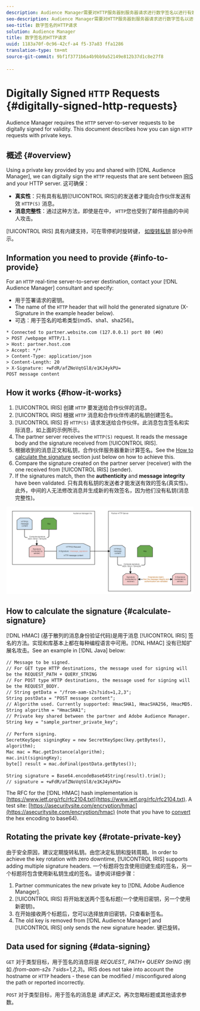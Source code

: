 ```yaml
---
description: Audience Manager需要对HTTP服务器到服务器请求进行数字签名以进行有效性签名。本文档描述了如何使用私钥对HTTP请求进行签名。
seo-description: Audience Manager需要对HTTP服务器到服务器请求进行数字签名以进行有效性签名。本文档描述了如何使用私钥对HTTP请求进行签名。
seo-title: 数字签名的HTTP请求
solution: Audience Manager
title: 数字签名的HTTP请求
uuid: 1183a70f-0c96-42cf-a4 f5-37a83 ffa1286
translation-type: tm+mt
source-git-commit: 9bf1f3771b6a4b9bb9a52149e812b37d1c8e27f8

---
```



# Digitally Signed `HTTP` Requests {#digitally-signed-http-requests}

Audience Manager requires the `HTTP` server-to-server requests to be digitally signed for validity. This document describes how you can sign `HTTP` requests with private keys.

## 概述 {#overview}

<!-- digitally_signed_http_requests.xml -->

Using a private key provided by you and shared with [!DNL Audience Manager], we can digitally sign the `HTTP` requests that are sent between [IRIS](../../../reference/system-components/components-data-action.md#iris) and your HTTP server. 这可确保：

* **真实性**：只有具有私钥([!UICONTROL IRIS])的发送者才能向合作伙伴发送有效 `HTTP(S)` 消息。
* **消息完整性**：通过这种方法，即使是在中， `HTTP`您也受到了邮件扭曲的中间人攻击。

[!UICONTROL IRIS] 具有内建支持，可在零停机时旋转键， [如旋转私钥](../../../integration/receiving-audience-data/real-time-outbound-transfers/digitally-signed-http-requests.md#rotate-private-key) 部分中所示。

## Information you need to provide {#info-to-provide}

For an `HTTP` real-time server-to-server destination, contact your [!DNL Audience Manager] consultant and specify:

* 用于签署请求的密钥。
* The name of the `HTTP` header that will hold the generated signature (X-Signature in the example header below).
* 可选：用于签名的哈希类型(md5、sha1、sha256)。

```
* Connected to partner.website.com (127.0.0.1) port 80 (#0)
> POST /webpage HTTP/1.1
> Host: partner.host.com
> Accept: */*
> Content-Type: application/json
> Content-Length: 20
> X-Signature: +wFdR/afZNoVqtGl8/e1KJ4ykPU=
POST message content
```

## How it works {#how-it-works}

1. [!UICONTROL IRIS] 创建 `HTTP` 要发送给合作伙伴的消息。
1. [!UICONTROL IRIS] 根据 `HTTP` 消息和合作伙伴传递的私钥创建签名。
1. [!UICONTROL IRIS] 将 `HTTP(S)` 请求发送给合作伙伴。此消息包含签名和实际消息，如上面的示例所示。
1. The partner server receives the `HTTP(S)` request. It reads the message body and the signature received from [!UICONTROL IRIS].
1. 根据收到的消息正文和私钥，合作伙伴服务器重新计算签名。See the [How to calculate the signature](../../../integration/receiving-audience-data/real-time-outbound-transfers/digitally-signed-http-requests.md#calculate-signature) section just below on how to achieve this.
1. Compare the signature created on the partner server (receiver) with the one received from [!UICONTROL IRIS] (sender).
1. If the signatures match, then the **authenticity** and **message integrity** have been validated. 只有具有私钥的发送者才能发送有效的签名(真实性)。此外，中间的人无法修改消息并生成新的有效签名，因为他们没有私钥(消息完整性)。

![](assets/iris-digitally-sign-http-request.png)

## How to calculate the signature {#calculate-signature}

[!DNL HMAC] (基于散列的消息身份验证代码)是用于消息 [!UICONTROL IRIS] 签名的方法。实现和库基本上都在每种编程语言中可用。[!DNL HMAC] 没有已知扩展名攻击。See an example in [!DNL Java] below:

```
// Message to be signed.
// For GET type HTTP destinations, the message used for signing will be the REQUEST_PATH + QUERY_STRING
// For POST type HTTP destinations, the message used for signing will be the REQUEST_BODY.
// String getData = "/from-aam-s2s?sids=1,2,3";
String postData = "POST message content";
// Algorithm used. Currently supported: HmacSHA1, HmacSHA256, HmacMD5.
String algorithm = "HmacSHA1";
// Private key shared between the partner and Adobe Audience Manager.
String key = "sample_partner_private_key";
  
// Perform signing.
SecretKeySpec signingKey = new SecretKeySpec(key.getBytes(), algorithm);
Mac mac = Mac.getInstance(algorithm);
mac.init(signingKey);
byte[] result = mac.doFinal(postData.getBytes());
  
String signature = Base64.encodeBase64String(result).trim(); 
// signature = +wFdR/afZNoVqtGl8/e1KJ4ykPU=
```

The RFC for the [!DNL HMAC] hash implementation is [https://www.ietf.org/rfc/rfc2104.txt](https://www.ietf.org/rfc/rfc2104.txt). A test site: [https://asecuritysite.com/encryption/hmac](https://asecuritysite.com/encryption/hmac) (note that you have to [convert](https://tomeko.net/online_tools/hex_to_base64.php?lang=en) the hex encoding to base64).

## Rotating the private key {#rotate-private-key}

由于安全原因，建议定期旋转私钥。由您决定私钥和旋转周期。In order to achieve the key rotation with zero downtime, [!UICONTROL IRIS] supports adding multiple signature headers. 一个标题将包含使用旧键生成的签名，另一个标题将包含使用新私钥生成的签名。请参阅详细步骤：

1. Partner communicates the new private key to [!DNL Adobe Audience Manager].
1. [!UICONTROL IRIS] 将开始发送两个签名标题(一个使用旧密钥，另一个使用新密钥)。
1. 在开始接收两个标题后，您可以选择放弃旧密钥，只查看新签名。
1. The old key is removed from [!DNL Audience Manager] and [!UICONTROL IRIS] only sends the new signature header. 键已旋转。

## Data used for signing {#data-signing}

`GET` 对于类型目标，用于签名的消息将是 *REQUEST_ PATH+ QUERY StrING* (例如 */from-aam-s2s？sids=1,2,3*)。IRIS does not take into account the hostname or `HTTP` headers - these can be modified / misconfigured along the path or reported incorrectly.

`POST` 对于类型目标，用于签名的消息是 *请求正文*。再次忽略标题或其他请求参数。
